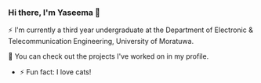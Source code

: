### Hi there, I'm Yaseema 👋
⚡ I'm currently a third year undergraduate at the Department of Electronic & Telecommunication Engineering, University of Moratuwa.

💬 You can check out the projects I've worked on in my profile. 

- ⚡ Fun fact: I love cats!
<!--
**yaseemarusiru/yaseemarusiru** is a ✨ _special_ ✨ repository because its `README.md` (this file) appears on your GitHub profile.

Here are some ideas to get you started:

- 🔭 I’m currently working on ...
- 🌱 I’m currently learning ...
- 👯 I’m looking to collaborate on ...
- 🤔 I’m looking for help with ...
- 💬 Ask me about ...
- 📫 How to reach me: ...
- 😄 Pronouns: ...
- ⚡ Fun fact: ...
-->
